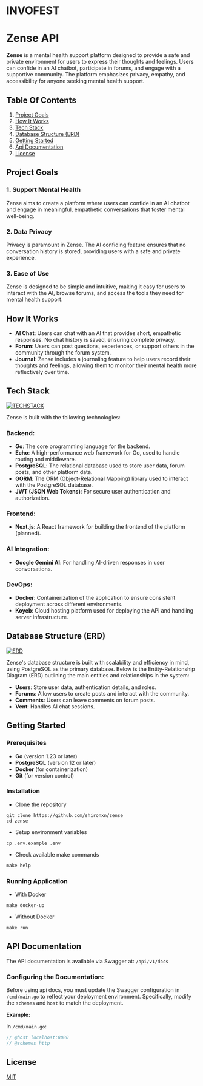 # INVOFEST

# Zense API
**Zense** is a mental health support platform designed to provide a safe and private environment for users to express their thoughts and feelings. Users can confide in an AI chatbot, participate in forums, and engage with a supportive community. The platform emphasizes privacy, empathy, and accessibility for anyone seeking mental health support.

## Table Of Contents
1. [﻿Project Goals](https://app.eraser.io/workspace/usppzRKZYjnoaw6Jl9Ht#jaK5QIksWxAuQ6vkCD0zz) ﻿
2. [﻿How It Works](https://app.eraser.io/workspace/usppzRKZYjnoaw6Jl9Ht#-AyfyLrSVXZ4Uw0EiIPsl)﻿
3. [﻿Tech Stack](https://app.eraser.io/workspace/usppzRKZYjnoaw6Jl9Ht#LMZQVCCFoHciF8U3631iq) 
4. [﻿Database Structure (ERD)](https://app.eraser.io/workspace/usppzRKZYjnoaw6Jl9Ht#mx_DMObPBT974RO-Rpa9R)﻿﻿
5. [﻿Getting Started](https://app.eraser.io/workspace/usppzRKZYjnoaw6Jl9Ht#IuP4iuAxSPHRp9EY6Ny82)﻿
6. [﻿Api Documentation](https://app.eraser.io/workspace/usppzRKZYjnoaw6Jl9Ht#zVm1Q26jPwv3alsAhL8cz) 
7. [﻿License](https://app.eraser.io/workspace/usppzRKZYjnoaw6Jl9Ht#Hh37UyxLZYT5uR1J6rs5L)﻿
## Project Goals
### 1. **Support Mental Health**
 Zense aims to create a platform where users can confide in an AI chatbot and engage in meaningful, empathetic conversations that foster mental well-being.

### 2. **Data Privacy**
 Privacy is paramount in Zense. The AI confiding feature ensures that no conversation history is stored, providing users with a safe and private experience.

### 3. **Ease of Use**
 Zense is designed to be simple and intuitive, making it easy for users to interact with the AI, browse forums, and access the tools they need for mental health support.

## How It Works
- **AI Chat**: Users can chat with an AI that provides short, empathetic responses. No chat history is saved, ensuring complete privacy.
- **Forum**: Users can post questions, experiences, or support others in the community through the forum system.
- **Journal**: Zense includes a journaling feature to help users record their thoughts and feelings, allowing them to monitor their mental health more reflectively over time. 
## Tech Stack
[![TECHSTACK](https://app.eraser.io/workspace/usppzRKZYjnoaw6Jl9Ht/preview?elements=7RFJJTI6R9IuWQ6EL_7SZg&type=embed)](https://app.eraser.io/workspace/usppzRKZYjnoaw6Jl9Ht?elements=7RFJJTI6R9IuWQ6EL_7SZg)

Zense is built with the following technologies:

### Backend:
- **Go**: The core programming language for the backend.
- **Echo**: A high-performance web framework for Go, used to handle routing and middleware.
- **PostgreSQL**: The relational database used to store user data, forum posts, and other platform data.
- **GORM**: The ORM (Object-Relational Mapping) library used to interact with the PostgreSQL database.
- **JWT (JSON Web Tokens)**: For secure user authentication and authorization.
### Frontend:
- **Next.js**: A React framework for building the frontend of the platform (planned).
### AI Integration:
- **Google Gemini AI**: For handling AI-driven responses in user conversations.
### DevOps:
- **Docker**: Containerization of the application to ensure consistent deployment across different environments.
- **Koyeb**: Cloud hosting platform used for deploying the API and handling server infrastructure.
## Database Structure (ERD)
[![ERD](https://app.eraser.io/workspace/usppzRKZYjnoaw6Jl9Ht/preview?elements=zbxW9tDxax19295KsQkZRw&type=embed)](https://app.eraser.io/workspace/usppzRKZYjnoaw6Jl9Ht?elements=zbxW9tDxax19295KsQkZRw)

Zense's database structure is built with scalability and efficiency in mind, using PostgreSQL as the primary database. Below is the Entity-Relationship Diagram (ERD) outlining the main entities and relationships in the system:

- **Users**: Store user data, authentication details, and roles.
- **Forums**: Allow users to create posts and interact with the community.
- **Comments**: Users can leave comments on forum posts.
- **Vent**: Handles AI chat sessions.
## Getting Started
### Prerequisites
- **Go** (version 1.23 or later)
- **PostgreSQL** (version 12 or later)
- **Docker** (for containerization)
- **Git** (for version control)
### Installation
- Clone the repository
```
git clone https://github.com/shironxn/zense
cd zense
```
- Setup environment variables
```
cp .env.example .env
```
- Check available make commands
```bash
﻿make help 
```
### Running Application
- With Docker
```
make docker-up
```
- Without Docker
```
﻿make run 
```
## API Documentation
The API documentation is available via Swagger at: `/api/v1/docs` 

### Configuring the Documentation:
Before using api docs, you must update the Swagger configuration in `/cmd/main.go` to reflect your deployment environment. Specifically, modify the `schemes` and `host` to match the deployment.

**Example:**

In `/cmd/main.go`:

```go
// @host localhost:8080
// @schemes http
```
## License
[﻿MIT](https://choosealicense.com/licenses/mit/) 


